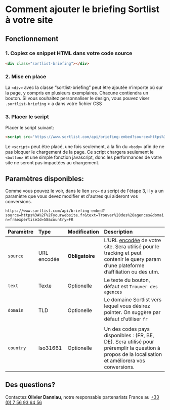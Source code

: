 # Comment ajouter le briefing Sortlist à votre site

## Fonctionnement 

### 1. Copiez ce snippet HTML dans votre code source
```html
<div class="sortlist-briefing"></div>
```
### 2. Mise en place
La `<div>` avec la classe “sortlist-briefing” peut être ajoutée n’importe où sur la page, y compris en plusieurs exemplaires. Chacune contiendra un bouton. Si vous souhaitez personnaliser le design, vous pouvez viser `.sortlist-briefing` > a dans votre fichier CSS

### 3. Placer le script
Placer le script suivant:
```html
<script src="https://www.sortlist.com/api/briefing-embed?source=https%3A%2F%2Fyourwebsite.fr&text=Trouver%20des%20agences&domain=fr&expertiseId=58&country=FR"></script>
```

Le `<script>` peut être placé, une fois seulement, à la fin du `<body>` afin de ne pas bloquer le chargement de la page. Ce script chargera seulement le `<button>` et une simple fonction javascript, donc les performances de votre site ne seront pas impactées au chargement.


## Paramètres disponibles:

Comme vous pouvez le voir, dans le lien `src=` du script de l'étape 3, il y a un paramètre que vous devez modifier et d'autres qui aideront vos conversions.

`https://www.sortlist.com/api/briefing-embed?source=https%3A%2F%2Fyourwebsite.fr&text=Trouver%20des%20agences&domain=fr&expertiseId=58&country=FR`

| Paramètre   | Type              | Modification  | Description  | 
| :---------- | :---------------- | :--------    | :---- | 
| `source`    | URL encodée | **Obligatoire** | L'URL [encodée](https://www.convertstring.com/fr/EncodeDecode/UrlEncode) de votre site. Sera utilisé pour le tracking et peut contenir le query param d’une plateforme d’affiliation ou des utm. | 
| `text`      | Texte      | Optionelle | Le texte du bouton, défaut est `Trouver des agences` |
| `domain`    | TLD      | Optionelle | Le domaine Sortlist vers lequel vous désirez pointer. On suggère par défaut d'utiliser `fr` |
| `country`    | Iso31661      | Optionelle | Un des codes pays disponibles : (FR, BE, DE). Sera utilisé pour préremplir la question à propos de la localisation et améliorera vos conversions.  |


## Des questions?

Contactez **Olivier Danniau**, notre responsable partenariats France au [+33 (0) 7 56 93 64 56](tel:+33756936456)
